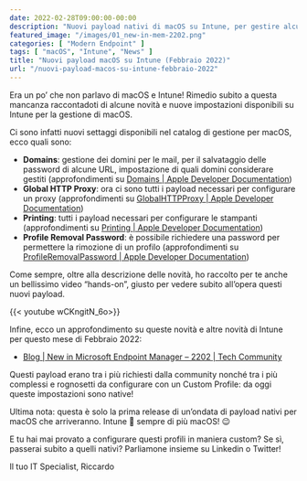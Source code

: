 ```yaml
---
date: 2022-02-28T09:00:00-00:00
description: "Nuovi payload nativi di macOS su Intune, per gestire alcune configurazioni che prima era possibile gestire solo con Custom Profile."
featured_image: "/images/01_new-in-mem-2202.png"
categories: [ "Modern Endpoint" ]
tags: [ "macOS", "Intune", "News" ]
title: "Nuovi payload macOS su Intune (Febbraio 2022)"
url: "/nuovi-payload-macos-su-intune-febbraio-2022"
---
```

Era un po’ che non parlavo di macOS e Intune! Rimedio subito a questa mancanza raccontadoti di alcune novità e nuove impostazioni disponibili su Intune per la gestione di macOS.

Ci sono infatti nuovi settaggi disponibili nel catalog di gestione per macOS, ecco quali sono:
- **Domains**: gestione dei domini per le mail, per il salvataggio delle password di alcune URL, impostazione di quali domini considerare gestiti (approfondimenti su [Domains | Apple Developer Documentation](https://developer.apple.com/documentation/devicemanagement/domains))
- **Global HTTP Proxy**: ora ci sono tutti i payload necessari per configurare un proxy (approfondimenti su [GlobalHTTPProxy | Apple Developer Documentation](https://developer.apple.com/documentation/devicemanagement/globalhttpproxy))
- **Printing**: tutti i payload necessari per configurare le stampanti (approfondimenti su [Printing | Apple Developer Documentation](https://developer.apple.com/documentation/devicemanagement/printing))
- **Profile Removal Password**: è possibile richiedere una password per permettere la rimozione di un profilo (approfondimenti su [ProfileRemovalPassword | Apple Developer Documentation](https://developer.apple.com/documentation/devicemanagement/profileremovalpassword))

Come sempre, oltre alla descrizione delle novità, ho raccolto per te anche un bellissimo video “hands-on”, giusto per vedere subito all’opera questi nuovi payload.

{{< youtube wCKngitN_6o>}}

Infine, ecco un approfondimento su queste novità e altre novità di Intune per questo mese di Febbraio 2022:
- [Blog | New in Microsoft Endpoint Manager – 2202 | Tech Community](https://techcommunity.microsoft.com/t5/microsoft-endpoint-manager-blog/what-s-new-in-microsoft-endpoint-manager-2202-february-edition/ba-p/3211530)

Questi payload erano tra i più richiesti dalla community nonché tra i più complessi e rognosetti da configurare con un Custom Profile: da oggi queste impostazioni sono native!

Ultima nota: questa è solo la prima release di un’ondata di payload nativi per macOS che arriveranno. Intune 💓 sempre di più macOS! 😉

E tu hai mai provato a configurare questi profili in maniera custom? Se sì, passerai subito a quelli nativi? Parliamone insieme su Linkedin o Twitter!

Il tuo IT Specialist, Riccardo
